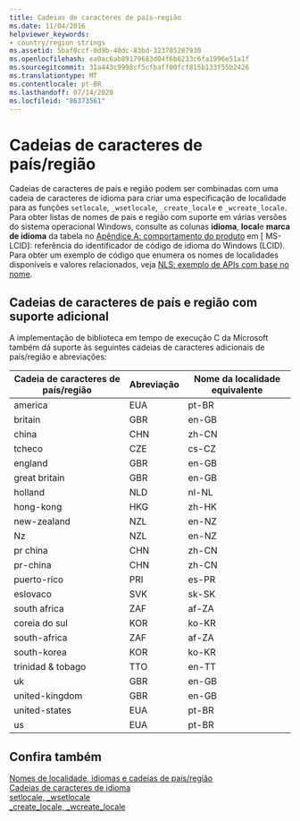 ```yaml
---
title: Cadeias de caracteres de país–região
ms.date: 11/04/2016
helpviewer_keywords:
- country/region strings
ms.assetid: 5baf0ccf-0d9b-40dc-83bd-323705287930
ms.openlocfilehash: ea0ac6ab89179683d04f6b6233c6fa1996e51a1f
ms.sourcegitcommit: 31a443c9998cf5cfbaff00fcf815b133f55b2426
ms.translationtype: MT
ms.contentlocale: pt-BR
ms.lasthandoff: 07/14/2020
ms.locfileid: "86373561"
---
```

# <a name="countryregion-strings"></a>Cadeias de caracteres de país/região

Cadeias de caracteres de país e região podem ser combinadas com uma cadeia de caracteres de idioma para criar uma especificação de localidade para as funções `setlocale`, `_wsetlocale`, `_create_locale` e `_wcreate_locale`. Para obter listas de nomes de país e região com suporte em várias versões do sistema operacional Windows, consulte as colunas **idioma**, **local**e **marca de idioma** da tabela no [Apêndice A: comportamento do produto](https://docs.microsoft.com/openspecs/windows_protocols/ms-lcid/a9eac961-e77d-41a6-90a5-ce1a8b0cdb9c) em \[ MS-LCID]: referência do identificador de código de idioma do Windows (LCID). Para obter um exemplo de código que enumera os nomes de localidades disponíveis e valores relacionados, veja [NLS: exemplo de APIs com base no nome](/windows/win32/intl/nls--name-based-apis-sample).

## <a name="additional-supported-country-and-region-strings"></a>Cadeias de caracteres de país e região com suporte adicional

A implementação de biblioteca em tempo de execução C da Microsoft também dá suporte às seguintes cadeias de caracteres adicionais de país/região e abreviações:

|Cadeia de caracteres de país/região|Abreviação|Nome da localidade equivalente|
|----------------------------|------------------|----------------------------|
|america|EUA|pt-BR|
|britain|GBR|en-GB|
|china|CHN|zh-CN|
|tcheco|CZE|cs-CZ|
|england|GBR|en-GB|
|great britain|GBR|en-GB|
|holland|NLD|nl-NL|
|hong-kong|HKG|zh-HK|
|new-zealand|NZL|en-NZ|
|Nz|NZL|en-NZ|
|pr china|CHN|zh-CN|
|pr-china|CHN|zh-CN|
|puerto-rico|PRI|es-PR|
|eslovaco|SVK|sk-SK|
|south africa|ZAF|af-ZA|
|coreia do sul|KOR|ko-KR|
|south-africa|ZAF|af-ZA|
|south-korea|KOR|ko-KR|
|trinidad & tobago|TTO|en-TT|
|uk|GBR|en-GB|
|united-kingdom|GBR|en-GB|
|united-states|EUA|pt-BR|
|us|EUA|pt-BR|

## <a name="see-also"></a>Confira também

[Nomes de localidade, idiomas e cadeias de país/região](../c-runtime-library/locale-names-languages-and-country-region-strings.md)<br/>
[Cadeias de caracteres de idioma](../c-runtime-library/language-strings.md)<br/>
[setlocale, _wsetlocale](../c-runtime-library/reference/setlocale-wsetlocale.md)<br/>
[_create_locale, _wcreate_locale](../c-runtime-library/reference/create-locale-wcreate-locale.md)
